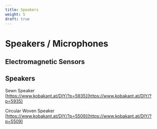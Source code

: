 ```yaml
---
title: Speakers
weight: 5
draft: true
---
```


# Speakers / Microphones

## **Electromagnetic Sensors**

## Speakers

Sewn Speaker  
[https://www.kobakant.at/DIY/?p=5935](https://www.kobakant.at/DIY/?p=5935)  
  
Circular Woven Speaker  
[https://www.kobakant.at/DIY/?p=5509](https://www.kobakant.at/DIY/?p=5509)

[  
](https://www.kobakant.at/DIY/?p=5509)





